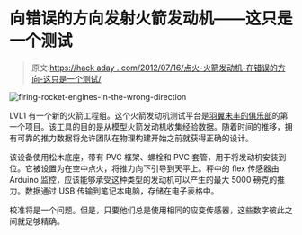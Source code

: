 # 向错误的方向发射火箭发动机——这只是一个测试

> 原文:[https://hack aday . com/2012/07/16/点火-火箭发动机-在错误的方向-这只是一个测试/](https://hackaday.com/2012/07/16/firing-rocket-engines-in-the-wrong-direction-this-is-only-a-test/)

![](../Images/bceeee9590f86076fae82f4a2cfaeb9a.png "firing-rocket-engines-in-the-wrong-direction")

LVL1 有一个新的火箭工程组。这个火箭发动机测试平台是[羽翼未丰的俱乐部](http://hackaday.com/2012/07/15/lvl1-has-a-rocketeers-group-is-not-working-on-icbms/)的第一个项目。该工具的目的是从模型火箭发动机收集经验数据。随着时间的推移，拥有可靠的推力数据将允许团队在物理构建开始之前就获得正确的设计。

该设备使用松木底座，带有 PVC 框架、螺栓和 PVC 套管，用于将发动机安装到位。它被设置为在空中点火，将推力向下引导到天平上。秤中的 flex 传感器由 Arduino 监控，应该能够承受这种类型的发动机可以产生的最大 5000 ~~磅~~克的推力。数据通过 USB 传输到笔记本电脑，存储在电子表格中。

校准将是一个问题。但是，只要他们总是使用相同的应变传感器，这些数字彼此之间就足够精确。